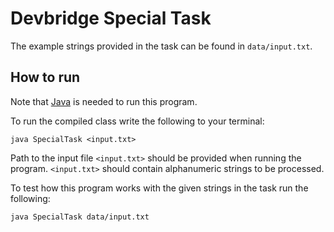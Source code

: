 # Devbridge Special Task

The example strings provided in the task can be found in `data/input.txt`.

## How to run

Note that [Java](https://www.java.com/en/download/help/download_options.html) is needed to run this program.

To run the compiled class write the following to your terminal:
```
java SpecialTask <input.txt>
```
Path to the input file `<input.txt>` should be provided when running the program. `<input.txt>` should contain alphanumeric strings to be processed.

To test how this program works with the given strings in the task run the following:
```
java SpecialTask data/input.txt
```